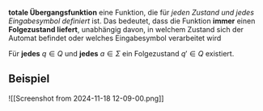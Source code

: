 **totale Übergangsfunktion** eine Funktion, die für *jeden Zustand und jedes Eingabesymbol definiert* ist. Das bedeutet, dass die Funktion **immer** einen **Folgezustand liefert**, unabhängig davon, in welchem Zustand sich der Automat befindet oder welches Eingabesymbol verarbeitet wird

Für **jedes** $q∈Q$ und **jedes** $a \in \Sigma$ ein Folgezustand $q' \in Q$ existiert.


## Beispiel
![[Screenshot from 2024-11-18 12-09-00.png]]